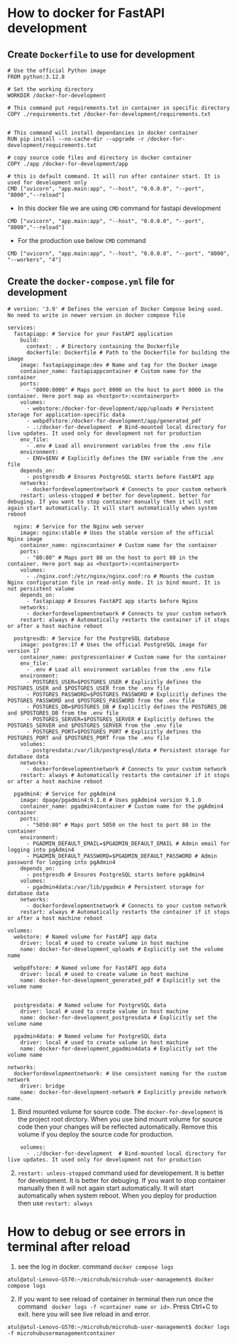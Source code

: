 # How to docker for FastAPI development

## Create `Dockerfile` to use for development
```
# Use the official Python image
FROM python:3.12.8

# Set the working directory
WORKDIR /docker-for-development

# This command put requirements.txt in container in specific directory
COPY ./requirements.txt /docker-for-development/requirements.txt


# This command will install dependancies in docker container
RUN pip install --no-cache-dir --upgrade -r /docker-for-development/requirements.txt

# copy source code files and directory in docker container
COPY ./app /docker-for-development/app

# this is default command. It will run after container start. It is used for development only
CMD ["uvicorn", "app.main:app", "--host", "0.0.0.0", "--port", "8000","--reload"]

```

- In this docker file we are using `CMD` command for fastapi development
```
CMD ["uvicorn", "app.main:app", "--host", "0.0.0.0", "--port", "8000","--reload"]
```

- For the production use below `CMD` command
```
CMD ["uvicorn", "app.main:app", "--host", "0.0.0.0", "--port", "8000", "--workers", "4"]

```

## Create the `docker-compose.yml` file for development
```
# version: '3.9' # Defines the version of Docker Compose being used. No need to write in newer version in docker compose file

services:
  fastapiapp: # Service for your FastAPI application
    build:
      context: . # Directory containing the Dockerfile
      dockerfile: Dockerfile # Path to the Dockerfile for building the image
    image: fastapiappimage:dev # Name and tag for the Docker image
    container_name: fastapiappcontainer # Custom name for the container
    ports:
      - "8000:8000" # Maps port 8000 on the host to port 8000 in the container. Here port map as <hostport>:<containerport>
    volumes:
      - webstore:/docker-for-development/app/uploads # Persistent storage for application-specific data
      - webpdfstore:/docker-for-development/app/generated_pdf
      - .:/docker-for-development  # Bind-mounted local directory for live updates. It used only for development not for production
    env_file: 
      - .env # Load all environment variables from the .env file
    environment:
      - ENV=$ENV # Explicitly defines the ENV variable from the .env file
    depends_on:
      - postgresdb # Ensures PostgreSQL starts before FastAPI app
    networks:
      - dockerfordevelopmentnetwork # Connects to your custom network
    restart: unless-stopped # better for development. better for debuging. If you want to stop container manually then it will not again start automatically. It will start automatically when system reboot
    
  nginx: # Service for the Nginx web server
    image: nginx:stable # Uses the stable version of the official Nginx image
    container_name: nginxcontainer # Custom name for the container
    ports:
      - "80:80" # Maps port 80 on the host to port 80 in the container. Here port map as <hostport>:<containerport>
    volumes:
      - ./nginx.conf:/etc/nginx/nginx.conf:ro # Mounts the custom Nginx configuration file in read-only mode. It is bind mount. It is not persistent valume
    depends_on:
      - fastapiapp # Ensures FastAPI app starts before Nginx
    networks:
      - dockerfordevelopmentnetwork # Connects to your custom network
    restart: always # Automatically restarts the container if it stops or after a host machine reboot

  postgresdb: # Service for the PostgreSQL database
    image: postgres:17 # Uses the official PostgreSQL image for version 17
    container_name: postgrescontainer # Custom name for the container
    env_file: 
      - .env # Load all environment variables from the .env file
    environment:
      - POSTGRES_USER=$POSTGRES_USER # Explicitly defines the POSTGRES_USER and $POSTGRES_USER from the .env file
      - POSTGRES_PASSWORD=$POSTGRES_PASSWORD # Explicitly defines the POSTGRES_PASSWORD and $POSTGRES_PASSWORD from the .env file
      - POSTGRES_DB=$POSTGRES_DB # Explicitly defines the POSTGRES_DB and $POSTGRES_DB from the .env file
      - POSTGRES_SERVER=$POSTGRES_SERVER # Explicitly defines the POSTGRES_SERVER and $POSTGRES_SERVER from the .env file
      - POSTGRES_PORT=$POSTGRES_PORT # Explicitly defines the POSTGRES_PORT and $POSTGRES_PORT from the .env file
    volumes:
      - postgresdata:/var/lib/postgresql/data # Persistent storage for database data
    networks:
      - dockerfordevelopmentnetwork # Connects to your custom network
    restart: always # Automatically restarts the container if it stops or after a host machine reboot

  pgadmin4: # Service for pgAdmin4
    image: dpage/pgadmin4:9.1.0 # Uses pgAdmin4 version 9.1.0
    container_name: pgadmin4container # Custom name for the pgAdmin4 container
    ports:
      - "5050:80" # Maps port 5050 on the host to port 80 in the container
    environment:
      - PGADMIN_DEFAULT_EMAIL=$PGADMIN_DEFAULT_EMAIL # Admin email for logging into pgAdmin4
      - PGADMIN_DEFAULT_PASSWORD=$PGADMIN_DEFAULT_PASSWORD # Admin password for logging into pgAdmin4
    depends_on:
      - postgresdb # Ensures PostgreSQL starts before pgAdmin4
    volumes:
      - pgadmin4data:/var/lib/pgadmin # Persistent storage for database data
    networks:
      - dockerfordevelopmentnetwork # Connects to your custom network
    restart: always # Automatically restarts the container if it stops or after a host machine reboot

volumes:
  webstore: # Named volume for FastAPI app data
    driver: local # used to create valume in host machine
    name: docker-for-development_uploads # Explicitly set the volume name

  webpdfstore: # Named volume for FastAPI app data
    driver: local # used to create valume in host machine
    name: docker-for-development_generated_pdf # Explicitly set the volume name

  
  postgresdata: # Named volume for PostgreSQL data
    driver: local # used to create valume in host machine
    name: docker-for-development_postgresdata # Explicitly set the volume name

  pgadmin4data: # Named volume for PostgreSQL data
    driver: local # used to create valume in host machine
    name: docker-for-development_pgadmin4data # Explicitly set the volume name

networks:
  dockerfordevelopmentnetwork: # Use consistent naming for the custom network
    driver: bridge
    name: docker-for-development-network # Explicitly provide network name.
```

1. Bind mounted volume for source code. The `docker-for-development` is the project root dirctory. When you use bind mount volume for source code then your changes will be reflected automatically. Remove this volume if you deploy the source code for production.
```
    volumes:
      - .:/docker-for-development  # Bind-mounted local directory for live updates. It used only for development not for production
```

2. `restart: unless-stopped` command used for developement. It is better for development. It is better for debuging. If you want to stop container manually then it will not again start automatically. It will start automatically when system reboot. When you deploy for production then use `restart: always`

# How to debug or see errors in terminal after reload
1. see the log in docker. command `docker compose logs`
```
atul@atul-Lenovo-G570:~/microhub/microhub-user-management$ docker compose logs

```
2. If you want to see reload of container in terminal then run once the command ` docker logs -f <container name or id>`. Press Ctrl+C to exit. here you will see live reload in and error. 
```
atul@atul-Lenovo-G570:~/microhub/microhub-user-management$ docker logs -f microhubusermanagementcontainer

``` 
